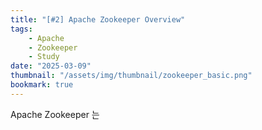 ```yaml
---
title: "[#2] Apache Zookeeper Overview"
tags:
    - Apache
    - Zookeeper
    - Study
date: "2025-03-09"
thumbnail: "/assets/img/thumbnail/zookeeper_basic.png"
bookmark: true
---
```


Apache Zookeeper 는 
